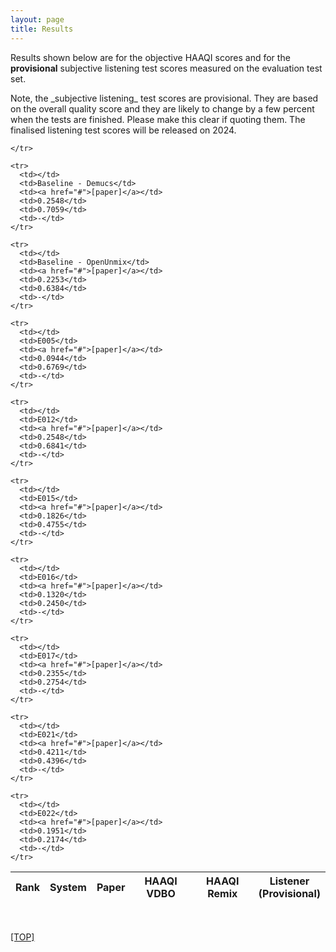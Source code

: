 ```yaml
---
layout: page
title: Results
---
```


<div class="panel panel-default">
<div class="panel-body">

<div class="bg-light py-1">
      <div class="container page-content">
          <article>

Results shown below are for the objective HAAQI scores and for the **provisional** subjective listening test scores measured on the evaluation test set. 

<p>Note, the _subjective listening_ test scores are provisional. They are based on the overall quality score and they are likely to change by a few percent when the tests are finished. 
Please make this clear if quoting them. The finalised listening test scores will be released on 2024.

</p>

<table
  class="datatable table table-hover table-condensed"
  data-bar-hline="true"
  data-chart-default-mode="bar"
  data-chart-modes="bar,scatter"
  data-id-field="system"
  data-pagination="false"
  data-rank-mode="grouped_muted"
  data-row-highlighting="true"
  data-bar-height="340"
  data-show-chart="true"
  data-show-rank="true"
  data-sort-name="haaqi"
  data-sort-order="desc"
  data-scatter-x="haaqi"
  data-scatter-y="listener"
  data-line-yaxis-beginatzero="true"
>
  <thead>
    <tr>
      <th class="sep-left-cell text-center" data-rank="true">Rank</th>
      <th
        class="sep-left-cell text-center"
        data-field="system"
        data-sortable="true"
        data-value-type="str"
        id="system"
      >
        System
      </th>
      <th
        class="sep-left-cell text-center"
        data-field="paper"
        data-sortable="true"
        data-value-type="str"
        id="paper"
      >
        Paper
      </th>
      <th
        class="sep-left-cell text-center"
        data-chartable="true"
        data-field="haaqi"
        data-sortable="true"
        data-value-type="float3"
      >
        HAAQI VDBO
      </th>
      <th
        class="sep-left-cell text-center"
        data-chartable="true"
        data-field="haaqi_remix"
        data-sortable="true"
        data-value-type="float3"
      >
        HAAQI Remix
      </th>
      <th
        class="sep-left-cell text-center"
        data-chartable="true"
        data-field="listener"
        data-sortable="true"
        data-value-type="float1"
      >
        Listener<br/> (Provisional)
      </th>

    </tr>

  </thead>

  <tbody>

    <tr>
      <td></td>
      <td>Baseline - Demucs</td>
      <td><a href="#">[paper]</a></td>
      <td>0.2548</td>
      <td>0.7059</td>
      <td>-</td>
    </tr>

    <tr>
      <td></td>
      <td>Baseline - OpenUnmix</td>
      <td><a href="#">[paper]</a></td>
      <td>0.2253</td>
      <td>0.6384</td>
      <td>-</td>
    </tr>

    <tr>
      <td></td>
      <td>E005</td>
      <td><a href="#">[paper]</a></td>
      <td>0.0944</td>
      <td>0.6769</td>
      <td>-</td>
    </tr>

    <tr>
      <td></td>
      <td>E012</td>
      <td><a href="#">[paper]</a></td>
      <td>0.2548</td>
      <td>0.6841</td>
      <td>-</td>
    </tr>

    <tr>
      <td></td>
      <td>E015</td>
      <td><a href="#">[paper]</a></td>
      <td>0.1826</td>
      <td>0.4755</td>
      <td>-</td>
    </tr>

    <tr>
      <td></td>
      <td>E016</td>
      <td><a href="#">[paper]</a></td>
      <td>0.1320</td>
      <td>0.2450</td>
      <td>-</td>
    </tr>

    <tr>
      <td></td>
      <td>E017</td>
      <td><a href="#">[paper]</a></td>
      <td>0.2355</td>
      <td>0.2754</td>
      <td>-</td>
    </tr>

    <tr>
      <td></td>
      <td>E021</td>
      <td><a href="#">[paper]</a></td>
      <td>0.4211</td>
      <td>0.4396</td>
      <td>-</td>
    </tr>

    <tr>
      <td></td>
      <td>E022</td>
      <td><a href="#">[paper]</a></td>
      <td>0.1951</td>
      <td>0.2174</td>
      <td>-</td>
    </tr>



  </tbody>
</table>


<section>
<br />


<a href="#TOP">[TOP]</a>
<p />
<br />
<br />

  </section>

</article>

</div>

</div>
